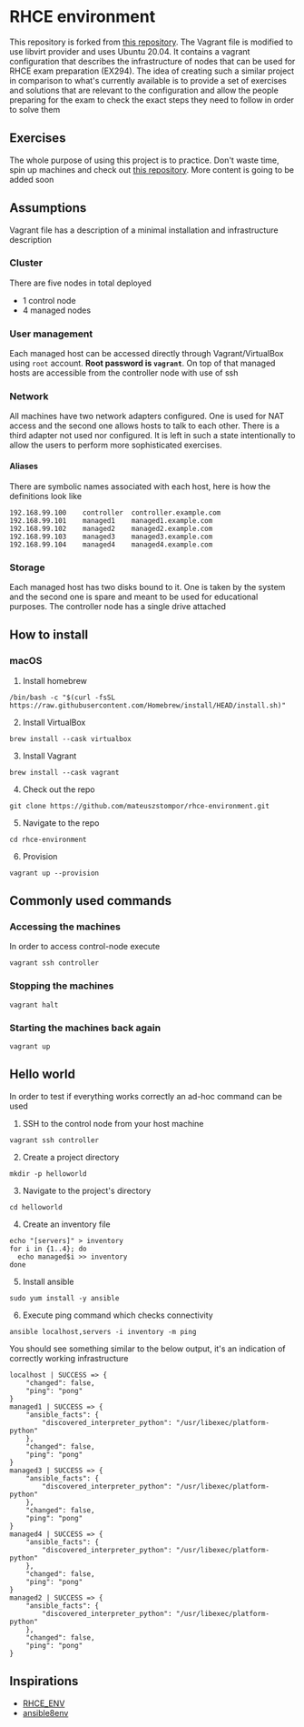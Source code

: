 # RHCE environment
This repository is forked from [this repository](https://github.com/mateuszstompor/rhce-environment).
The Vagrant file is modified to use libvirt provider and uses Ubuntu 20.04.
It contains a vagrant configuration that describes the infrastructure of nodes that can be used for RHCE exam preparation (EX294). The idea of creating such a similar project in comparison to what's currently available is to provide a set of exercises and solutions that are relevant to the configuration and allow the people preparing for the exam to check the exact steps they need to follow in order to solve them

## Exercises 
The whole purpose of using this project is to practice. Don't waste time, spin up machines and check out [this repository](https://github.com/mateuszstompor/rhce-ex294-exam). More content is going to be added soon 

## Assumptions
Vagrant file has a description of a minimal installation and infrastructure description

### Cluster
There are five nodes in total deployed
* 1 control node
* 4 managed nodes

### User management
Each managed host can be accessed directly through Vagrant/VirtualBox using `root` account. **Root password is `vagrant`**. On top of that managed hosts are accessible from the controller node with use of ssh

### Network
All machines have two network adapters configured. One is used for NAT access and the second one allows hosts to talk to each other. There is a third adapter not used nor configured. It is left in such a state intentionally to allow the users to perform more sophisticated exercises.

#### Aliases
There are symbolic names associated with each host, here is how the definitions look like
```
192.168.99.100    controller  controller.example.com
192.168.99.101    managed1    managed1.example.com
192.168.99.102    managed2    managed2.example.com
192.168.99.103    managed3    managed3.example.com
192.168.99.104    managed4    managed4.example.com
```

### Storage
Each managed host has two disks bound to it. One is taken by the system and the second one is spare and meant to be used for educational purposes. The controller node has a single drive attached

## How to install
### macOS
1. Install homebrew
```
/bin/bash -c "$(curl -fsSL https://raw.githubusercontent.com/Homebrew/install/HEAD/install.sh)"
```
2. Install VirtualBox
```
brew install --cask virtualbox
```

3. Install Vagrant
```
brew install --cask vagrant
```

4. Check out the repo
```
git clone https://github.com/mateuszstompor/rhce-environment.git
```

5. Navigate to the repo
```
cd rhce-environment
```

6. Provision
```
vagrant up --provision
``` 

## Commonly used commands
### Accessing the machines
In order to access control-node execute
```
vagrant ssh controller
```

### Stopping the machines
```
vagrant halt
```

### Starting the machines back again
```
vagrant up
```

## Hello world
In order to test if everything works correctly an ad-hoc command can be used
1. SSH to the control node from your host machine
```
vagrant ssh controller
```

2. Create a project directory
```
mkdir -p helloworld
```
3. Navigate to the project's directory
```
cd helloworld
```

4. Create an inventory file
```
echo "[servers]" > inventory
for i in {1..4}; do
  echo managed$i >> inventory
done
```

5. Install ansible
```
sudo yum install -y ansible
```

6. Execute ping command which checks connectivity
```
ansible localhost,servers -i inventory -m ping
```
You should see something similar to the below output, it's an indication of correctly working infrastructure
```
localhost | SUCCESS => {
    "changed": false,
    "ping": "pong"
}
managed1 | SUCCESS => {
    "ansible_facts": {
        "discovered_interpreter_python": "/usr/libexec/platform-python"
    },
    "changed": false,
    "ping": "pong"
}
managed3 | SUCCESS => {
    "ansible_facts": {
        "discovered_interpreter_python": "/usr/libexec/platform-python"
    },
    "changed": false,
    "ping": "pong"
}
managed4 | SUCCESS => {
    "ansible_facts": {
        "discovered_interpreter_python": "/usr/libexec/platform-python"
    },
    "changed": false,
    "ping": "pong"
}
managed2 | SUCCESS => {
    "ansible_facts": {
        "discovered_interpreter_python": "/usr/libexec/platform-python"
    },
    "changed": false,
    "ping": "pong"
}
```

## Inspirations
* [RHCE_ENV](https://github.com/theJaxon/RHCE_ENV)
* [ansible8env](https://github.com/rdbreak/ansible8env)
